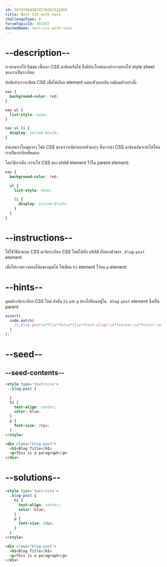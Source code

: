 ```yaml
---
id: 587d7dbd367417b2b2512bb5
title: Nest CSS with Sass
challengeType: 0
forumTopicId: 301457
dashedName: nest-css-with-sass
---
```


# --description--

เราสามารถใช้ Sass เพื่อเอา CSS มาซ้อนกันได้ ซึ่งมีประโยชน์มากถ้าเราอยากให้ style sheet ของเราเป็นระเบียบ

ปกติแล้วเราจะเขียน CSS เพื่อให้เลือก element แต่ละตัวแยกกัน เหมือนตัวอย่างนี้:

```scss
nav {
  background-color: red;
}

nav ul {
  list-style: none;
}

nav ul li {
  display: inline-block;
}
```

ถ้าแอพเราใหญ่มากๆ ไฟล์ CSS ของเราจะมีค่าหลายตัวมากๆ ซึ่งการนำ CSS มาซ้อนกันจะทำให้โค้ดเราเป็นระเบียบขึ้นมาก 

โดยวิธีการคือ เราจะใส่ CSS ของ child element ไว้ใน parent element:

```scss
nav {
  background-color: red;

  ul {
    list-style: none;

    li {
      display: inline-block;
    }
  }
}

```

# --instructions--

ให้ใช้วิธีด้านบน CSS มาจัดระเบียบ CSS ใหม่ให้กับ child ทั้งสองตัวของ `.blog-post` element 

เพื่อให้เราตรวจสอบโค้ดของคุณได้ ให้เขียน `h1` element ไว้บน `p` element

# --hints--

คุณต้องจัดระเบียบ CSS ใหม่ ดังนั้น `h1` และ `p` ต้องไปซ้อนอยู่ใน `.blog-post` element ซึ่งเป็น parent

```js
assert(
  code.match(
    /\.blog-post\s*?{\s*?h1\s*?{\s*?text-align:\s*?center;\s*?color:\s*?blue;\s*?}\s*?p\s*?{\s*?font-size:\s*?20px;\s*?}\s*?}/gi
  )
);
```

# --seed--

## --seed-contents--

```html
<style type='text/scss'>
  .blog-post {

  }
  h1 {
    text-align: center;
    color: blue;
  }
  p {
    font-size: 20px;
  }
</style>

<div class="blog-post">
  <h1>Blog Title</h1>
  <p>This is a paragraph</p>
</div>
```

# --solutions--

```html
<style type='text/scss'>
  .blog-post {
    h1 {
      text-align: center;
      color: blue;
    }
    p {
      font-size: 20px;
    }
  }
</style>

<div class="blog-post">
  <h1>Blog Title</h1>
  <p>This is a paragraph</p>
</div>
```
